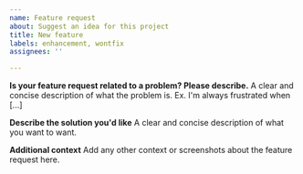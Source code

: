 ```yaml
---
name: Feature request
about: Suggest an idea for this project
title: New feature
labels: enhancement, wontfix
assignees: ''

---
```


**Is your feature request related to a problem? Please describe.**
A clear and concise description of what the problem is. Ex. I'm always frustrated when [...]

**Describe the solution you'd like**
A clear and concise description of what you want to want.

**Additional context**
Add any other context or screenshots about the feature request here.
